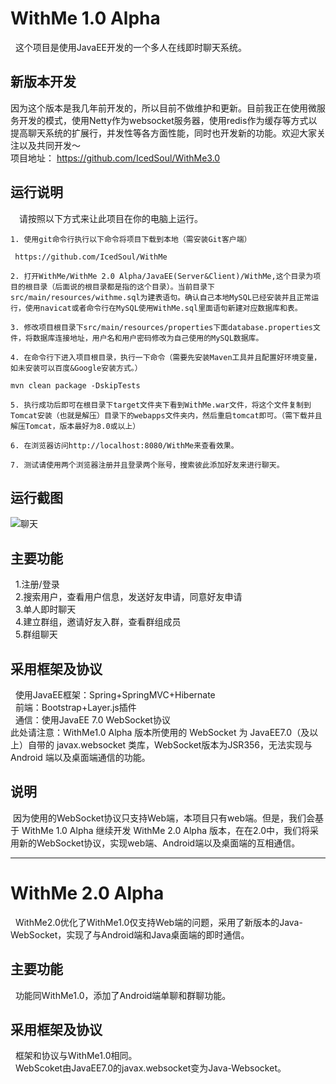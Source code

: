 # WithMe 1.0 Alpha
&nbsp;&nbsp;这个项目是使用JavaEE开发的一个多人在线即时聊天系统。

## 新版本开发
因为这个版本是我几年前开发的，所以目前不做维护和更新。目前我正在使用微服务开发的模式，使用Netty作为websocket服务器，使用redis作为缓存等方式以提高聊天系统的扩展行，并发性等各方面性能，同时也开发新的功能。欢迎大家关注以及共同开发～  
项目地址： https://github.com/IcedSoul/WithMe3.0

## 运行说明
&emsp;请按照以下方式来让此项目在你的电脑上运行。

```
1. 使用git命令行执行以下命令将项目下载到本地（需安装Git客户端）

 https://github.com/IcedSoul/WithMe
 
2. 打开WithMe/WithMe 2.0 Alpha/JavaEE(Server&Client)/WithMe,这个目录为项目的根目录（后面说的根目录都是指的这个目录）。当前目录下src/main/resources/withme.sql为建表语句。确认自己本地MySQL已经安装并且正常运行，使用navicat或者命令行在MySQL使用WithMe.sql里面语句新建对应数据库和表。

3. 修改项目根目录下src/main/resources/properties下面database.properties文件，将数据库连接地址，用户名和用户密码修改为自己使用的MySQL数据库。

4. 在命令行下进入项目根目录，执行一下命令（需要先安装Maven工具并且配置好环境变量，如未安装可以百度&Google安装方式。）

mvn clean package -DskipTests

5. 执行成功后即可在根目录下target文件夹下看到WithMe.war文件，将这个文件复制到Tomcat安装（也就是解压）目录下的webapps文件夹内，然后重启tomcat即可。（需下载并且解压Tomcat，版本最好为8.0或以上）

6. 在浏览器访问http://localhost:8080/WithMe来查看效果。

7. 测试请使用两个浏览器注册并且登录两个账号，搜索彼此添加好友来进行聊天。
```

## 运行截图
![聊天](http://ou7jocypf.bkt.clouddn.com/18-1-27/37562533.jpg)
## 主要功能
&nbsp;&nbsp;1.注册/登录<br/>
&nbsp;&nbsp;2.搜索用户，查看用户信息，发送好友申请，同意好友申请<br/>
&nbsp;&nbsp;3.单人即时聊天<br/>
&nbsp;&nbsp;4.建立群组，邀请好友入群，查看群组成员<br/>
&nbsp;&nbsp;5.群组聊天<br/>
## 采用框架及协议
&nbsp;&nbsp;使用JavaEE框架：Spring+SpringMVC+Hibernate<br/>
&nbsp;&nbsp;前端：Bootstrap+Layer.js插件<br/>
&nbsp;&nbsp;通信：使用JavaEE 7.0 WebSocket协议<br/>
此处请注意：WithMe1.0 Alpha 版本所使用的 WebSocket 为 JavaEE7.0（及以上）自带的 javax.websocket 类库，WebSocket版本为JSR356，无法实现与 Android 端以及桌面端通信的功能。<br/>
## 说明
&nbsp;因为使用的WebSocket协议只支持Web端，本项目只有web端。但是，我们会基于 WithMe 1.0 Alpha 继续开发 WithMe 2.0 Alpha 版本，在在2.0中，我们将采用新的WebSocket协议，实现web端、Android端以及桌面端的互相通信。<br/>
***
# WithMe 2.0 Alpha
&nbsp;&nbsp;WithMe2.0优化了WithMe1.0仅支持Web端的问题，采用了新版本的Java-WebSocket，实现了与Android端和Java桌面端的即时通信。<br/>
## 主要功能
&nbsp;&nbsp;功能同WithMe1.0，添加了Android端单聊和群聊功能。<br/>
## 采用框架及协议
&nbsp;&nbsp;框架和协议与WithMe1.0相同。<br/>
&nbsp;&nbsp;WebScoket由JavaEE7.0的javax.websocket变为Java-Websocket。<br/>
